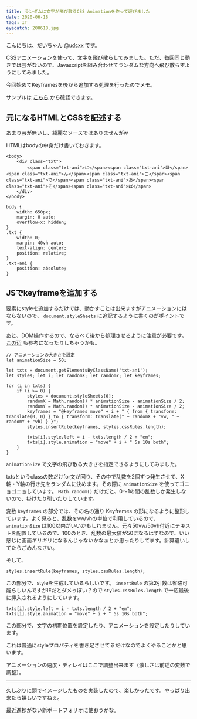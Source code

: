 ```yaml
---
title: ランダムに文字が飛び散るCSS Animationを作って遊びました
date: 2020-06-18
tags: IT
eyecatch: 200618.jpg
---
```


こんにちは、だいちゃん [@udcxx](https://twitter.com/udc_xx) です。

CSSアニメーションを使って、文字を飛び散らしてみました。ただ、毎回同じ動きでは芸がないので、Javascriptを組み合わせてランダムな方向へ飛び散らすようにしてみました。

今回始めてKeyframesを後から追加する処理を行ったのでメモ。

サンプルは [こちら](http://play.udcxx.me/20-css-ani-random/) から確認できます。

## 元になるHTMLとCSSを記述する

あまり芸が無いし、綺麗なソースではありませんがw

HTMLはbodyの中身だけ書いておきます。

```
<body>
	<div class="txt">
		<span class="txt-ani">に</span><span class="txt-ani">ほ</span><span class="txt-ani">ん</span><span class="txt-ani">ご</span><span class="txt-ani">で</span><span class="txt-ani">あ</span><span class="txt-ani">そ</span><span class="txt-ani">ぼ</span>
	</div>
</body>
```

```
body {
	width: 650px;
	margin: 0 auto;
	overflow-x: hidden;
}
.txt {
	width: 0;
	margin: 40vh auto;
	text-align: center;
	position: relative;
}
.txt-ani {
	position: absolute;
}
```

## JSでkeyframeを追加する

要素にstyleを追加するだけでは、動かすことは出来ますがアニメーションにはならないので、 `document.styleSheets` に追記するように書くのがポイントです。

あと、DOM操作するので、なるべく後から処理させるように注意が必要です。 [この辺](https://blog.udcxx.me/article/200227/js-onload-event/) も参考になったりしちゃうかも。

```
// アニメーションの大きさを設定
let animationSize = 50;

let txts = document.getElementsByClassName('txt-ani');
let styles; let i; let randomX; let randomY; let keyframes;

for (i in txts) {
	if (i >= 0) {
		styles = document.styleSheets[0];
		randomX = Math.random() * animationSize - animationSize / 2;
		randomY = Math.random() * animationSize - animationSize / 2;
		keyframes = "@keyframes move" + i + " { from { transform: translate(0, 0) } to { transform: translate(" + randomX + "vw, " + randomY + "vh) } }";
		styles.insertRule(keyframes, styles.cssRules.length);

		txts[i].style.left = i - txts.length / 2 + "em";
		txts[i].style.animation = "move" + i + " 5s 10s both";
	}
}
```

`animationSize` で文字の飛び散る大きさを指定できるようにしてみました。

txtsというclassの数だけfor文が回り、その中で乱数を2個ずつ発生させて、X軸・Y軸の行き先をランダムに決めます。その際に `animationSize` を使ってゴニョゴニョしています。 `Math.random()` だけだと、0〜1の間の乱数しか発生しないので、掛けたり引いたりしています。

変数 `keyframes` の部分では、その名の通り Keyfremes の形になるように整形しています。よく見ると、乱数をvw/vhの単位で利用しているので、 `animationSize` は100以内がいいかもしれません。元々50vw/50vh付近にテキストを配置しているので、100のとき、乱数の最大値が50になるはずなので、いい感じに画面ギリギリになるんじゃないかなぁとか思ったりしてます。計算違いしてたらごめんなさい。

そして、

```
styles.insertRule(keyframes, styles.cssRules.length);
```

この部分で、styleを生成しているらしいです。 `insertRule` の第2引数は省略可能らしいんですがIEだとダメっぽい？ので `styles.cssRules.length` で一応最後に挿入されるようにしています。

```
txts[i].style.left = i - txts.length / 2 + "em";
txts[i].style.animation = "move" + i + " 5s 10s both";
```

この部分で、文字の初期位置を設定したり、アニメーションを設定したりしています。

これは普通にstyleプロパティを書き足させてるだけなのでよくやることかと思います。

アニメーションの速度・ディレイはここで調整出来ます（激しさは前述の変数で調整）。

----

久しぶりに頭でイメージしたものを実装したので、楽しかったです。やっぱり出来たら嬉しいですねぇ。

最近進捗がない新ポートフォリオに使おうかな。
